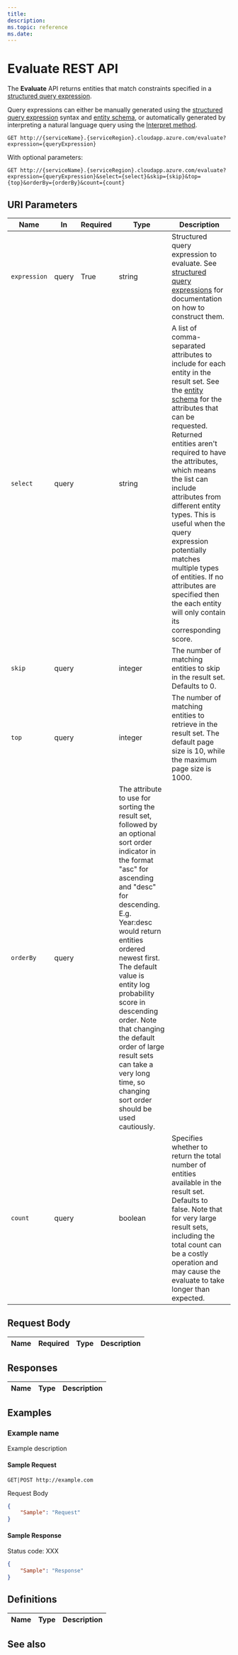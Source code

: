```yaml
---
title: 
description: 
ms.topic: reference
ms.date: 
---
```


# Evaluate REST API

The **Evaluate** API returns entities that match constraints specified in a [structured query expression](concepts-query-expressions.md).

Query expressions can either be manually generated using the [structured query expression](concepts-query-expressions.md) syntax and [entity schema](reference-entity-schema.md), or automatically generated by interpreting a natural language query using the [Interpret method](reference-get-interpret.md).

``` HTTP
GET http://{serviceName}.{serviceRegion}.cloudapp.azure.com/evaluate?expression={queryExpression}
```  

With optional parameters:

``` HTTP
GET http://{serviceName}.{serviceRegion}.cloudapp.azure.com/evaluate?expression={queryExpression}&select={select}&skip={skip}&top={top}&orderBy={orderBy}&count={count}
```  

## URI Parameters

Name | In | Required | Type | Description
--- | --- | --- | --- | ---
`expression` | query | True | string | Structured query expression to evaluate. See [structured query expressions](concepts-query-expressions.md) for documentation on how to construct them.
`select` | query | | string | A list of comma-separated attributes to include for each entity in the result set. See the [entity schema](reference-entity-schema.md) for the attributes that can be requested. Returned entities aren't required to have the attributes, which means the list can include attributes from different entity types. This is useful when the query expression potentially matches multiple types of entities. If no attributes are specified then the each entity will only contain its corresponding score.
`skip` | query | | integer | The number of matching entities to skip in the result set. Defaults to 0.
`top` | query | | integer | The number of matching entities to retrieve in the result set. The default page size is 10, while the maximum page size is 1000.
`orderBy` | query | | The attribute to use for sorting the result set, followed by an optional sort order indicator in the format "asc" for ascending and "desc" for descending. E.g. Year:desc would return entities ordered newest first. The default value is entity log probability score in descending order. Note that changing the default order of large result sets can take a very long time, so changing sort order should be used cautiously.
`count` | query | | boolean | Specifies whether to return the total number of entities available in the result set. Defaults to false. Note that for very large result sets, including the total count can be a costly operation and may cause the evaluate to take longer than expected.

## Request Body

Name | Required | Type | Description
--- | --- | --- | ---

## Responses

Name | Type | Description
--- | --- | ---

## Examples

### Example name

Example description

#### Sample Request

``` HTTP
GET|POST http://example.com
```

Request Body

``` JSON
{
    "Sample": "Request"
}
```

#### Sample Response

Status code: XXX

``` JSON
{
    "Sample": "Response"
}
```

## Definitions

Name | Type | Description
--- | --- | ---

## See also
